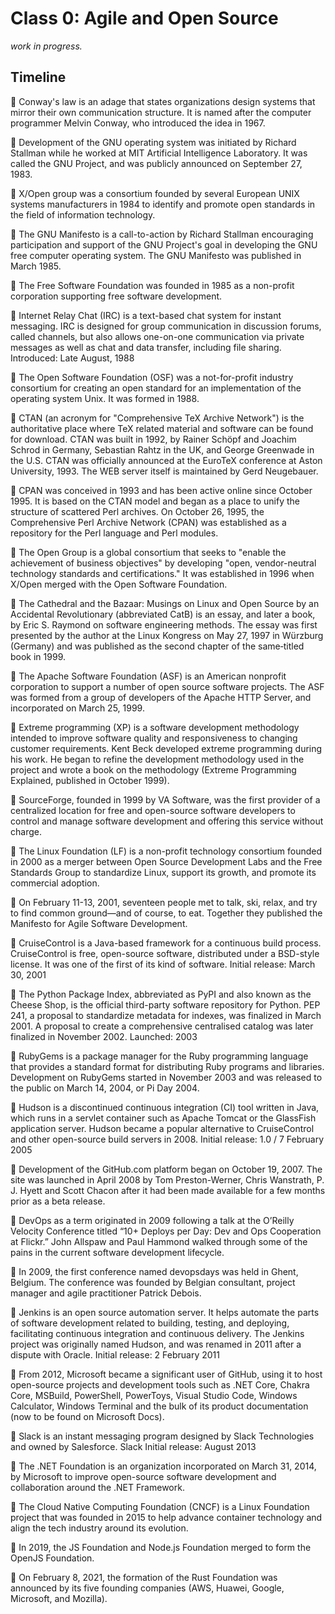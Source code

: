 # Class 0: Agile and Open Source

_work in progress._

## Timeline

🩵 Conway's law is an adage that states organizations design systems that mirror their own communication structure. It is named after the computer programmer Melvin Conway, who introduced the idea in 1967.

💚 Development of the GNU operating system was initiated by Richard Stallman while he worked at MIT Artificial Intelligence Laboratory. It was called the GNU Project, and was publicly announced on September 27, 1983.

💚 X/Open group was a consortium founded by several European UNIX systems manufacturers in 1984 to identify and promote open standards in the field of information technology.

💚 The GNU Manifesto is a call-to-action by Richard Stallman encouraging participation and support of the GNU Project's goal in developing the GNU free computer operating system.
The GNU Manifesto was published in March 1985.

💚 The Free Software Foundation was founded in 1985 as a non-profit corporation supporting free software development.

🩵 Internet Relay Chat (IRC) is a text-based chat system for instant messaging. IRC is designed for group communication in discussion forums, called channels, but also allows one-on-one communication via private messages as well as chat and data transfer, including file sharing.
Introduced: Late August, 1988

💚 The Open Software Foundation (OSF) was a not-for-profit industry consortium for creating an open standard for an implementation of the operating system Unix. It was formed in 1988.

💚 CTAN (an acronym for "Comprehensive TeX Archive Network") is the authoritative place where TeX related material and software can be found for download.
CTAN was built in 1992, by Rainer Schöpf and Joachim Schrod in Germany, Sebastian Rahtz in the UK, and George Greenwade in the U.S.
CTAN was officially announced at the EuroTeX conference at Aston University, 1993. The WEB server itself is maintained by Gerd Neugebauer.

💚 CPAN was conceived in 1993 and has been active online since October 1995. It is based on the CTAN model and began as a place to unify the structure of scattered Perl archives.
On October 26, 1995, the Comprehensive Perl Archive Network (CPAN) was established as a repository for the Perl language and Perl modules.

💚 The Open Group is a global consortium that seeks to "enable the achievement of business objectives" by developing "open, vendor-neutral technology standards and certifications." It was established in 1996 when X/Open merged with the Open Software Foundation.

💚 The Cathedral and the Bazaar: Musings on Linux and Open Source by an Accidental Revolutionary (abbreviated CatB) is an essay, and later a book, by Eric S. Raymond on software engineering methods.
The essay was first presented by the author at the Linux Kongress on May 27, 1997 in Würzburg (Germany) and was published as the second chapter of the same‑titled book in 1999.

💚 The Apache Software Foundation (ASF) is an American nonprofit corporation to support a number of open source software projects. The ASF was formed from a group of developers of the Apache HTTP Server, and incorporated on March 25, 1999.

🩵 Extreme programming (XP) is a software development methodology intended to improve software quality and responsiveness to changing customer requirements.
Kent Beck developed extreme programming during his work.
He began to refine the development methodology used in the project and wrote a book on the methodology (Extreme Programming Explained, published in October 1999).

💚 SourceForge, founded in 1999 by VA Software, was the first provider of a centralized location for free and open-source software developers to control and manage software development and offering this service without charge.

💚 The Linux Foundation (LF) is a non-profit technology consortium founded in 2000 as a merger between Open Source Development Labs and the Free Standards Group to standardize Linux, support its growth, and promote its commercial adoption.

🩵 On February 11-13, 2001, seventeen people met to talk, ski, relax, and try to find common ground—and of course, to eat.
Together they published the Manifesto for Agile Software Development.

🩵 CruiseControl is a Java-based framework for a continuous build process.
CruiseControl is free, open-source software, distributed under a BSD-style license. It was one of the first of its kind of software.
Initial release: March 30, 2001

💚 The Python Package Index, abbreviated as PyPI and also known as the Cheese Shop, is the official third-party software repository for Python.
PEP 241, a proposal to standardize metadata for indexes, was finalized in March 2001. A proposal to create a comprehensive centralised catalog was later finalized in November 2002.
Launched: 2003

💚 RubyGems is a package manager for the Ruby programming language that provides a standard format for distributing Ruby programs and libraries.
Development on RubyGems started in November 2003 and was released to the public on March 14, 2004, or Pi Day 2004.

🩵 Hudson is a discontinued continuous integration (CI) tool written in Java, which runs in a servlet container such as Apache Tomcat or the GlassFish application server.
Hudson became a popular alternative to CruiseControl and other open-source build servers in 2008.
Initial release: 1.0 / 7 February 2005

💚 Development of the GitHub.com platform began on October 19, 2007. The site was launched in April 2008 by Tom Preston-Werner, Chris Wanstrath, P. J. Hyett and Scott Chacon after it had been made available for a few months prior as a beta release.

🩵 DevOps as a term originated in 2009 following a talk at the O’Reilly Velocity Conference titled “10+ Deploys per Day: Dev and Ops Cooperation at Flickr.” John Allspaw and Paul Hammond walked through some of the pains in the current software development lifecycle.

🩵 In 2009, the first conference named devopsdays was held in Ghent, Belgium. The conference was founded by Belgian consultant, project manager and agile practitioner Patrick Debois.

🩵 Jenkins is an open source automation server. It helps automate the parts of software development related to building, testing, and deploying, facilitating continuous integration and continuous delivery.
The Jenkins project was originally named Hudson, and was renamed in 2011 after a dispute with Oracle.
Initial release: 2 February 2011

💚 From 2012, Microsoft became a significant user of GitHub, using it to host open-source projects and development tools such as .NET Core, Chakra Core, MSBuild, PowerShell, PowerToys, Visual Studio Code, Windows Calculator, Windows Terminal and the bulk of its product documentation (now to be found on Microsoft Docs).

🩵 Slack is an instant messaging program designed by Slack Technologies and owned by Salesforce.
Slack Initial release: August 2013

💚 The .NET Foundation is an organization incorporated on March 31, 2014, by Microsoft to improve open-source software development and collaboration around the .NET Framework.

💚 The Cloud Native Computing Foundation (CNCF) is a Linux Foundation project that was founded in 2015 to help advance container technology and align the tech industry around its evolution.

💚 In 2019, the JS Foundation and Node.js Foundation merged to form the OpenJS Foundation.

💚 On February 8, 2021, the formation of the Rust Foundation was announced by its five founding companies (AWS, Huawei, Google, Microsoft, and Mozilla).
